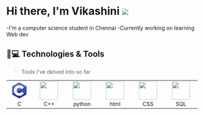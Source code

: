# Hi there, I'm Vikashini <img src="https://media.giphy.com/media/hvRJCLFzcasrR4ia7z/giphy.gif" width="25px">
-I'm a computer science student in Chennai
-Currently working on learning Web dev
## 🚀💻 Technologies & Tools
>Tools I've delved into so far
<table>
    <tr><td align="center" width="96"><img src="./C icon.png" width="48" height="48" /><br>C</td>
    <td align="center" width="96"><img src="https://icons8.com/icon/40670/c-programming" width="48" height="48" /><br>C++</td>
    <td align="center" width="96"><img src="https://icons8.com/icon/40670/c-programming" width="48" height="48" /><br>python</td>
    <td align="center" width="96"><img src="https://icons8.com/icon/20909/html-5" width="48" height="48" /><br>html</td>
    <td align="center" width="96"><img src="https://icons8.com/icon/21278/css3" width="48" height="48" /><br>CSS</td>
    <td align="center" width="96"><img src="https://icons8.com/icon/qGUfLiYi1bRN/my-sql" width="48" height="48" /><br>SQL</td></tr>
  </table>
  
